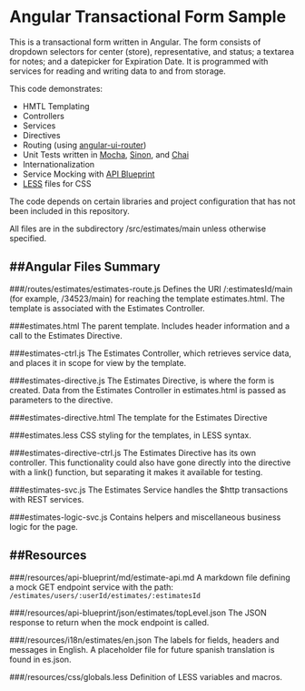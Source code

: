 Angular Transactional Form Sample
=========
This is a transactional form written in Angular.  The form consists of dropdown selectors for center (store), representative, and status; a textarea for notes; and a datepicker for Expiration Date.  It is programmed with services for reading and writing data to and from storage.

This code demonstrates:

* HMTL Templating
* Controllers
* Services
* Directives
* Routing (using [angular-ui-router](https://github.com/angular-ui/ui-router))
* Unit Tests written in [Mocha](https://mochajs.org/), [Sinon](http://sinonjs.org/), and [Chai](http://chaijs.com/)
* Internationalization
* Service Mocking with [API Blueprint](https://apiblueprint.org/)
* [LESS](http://lesscss.org/) files for CSS

The code depends on certain libraries and project configuration that has not been included in this repository.

All files are in the subdirectory /src/estimates/main unless otherwise specified.

##Angular Files Summary
------------------------

###/routes/estimates/estimates-route.js
Defines the URI /:estimatesId/main (for example, /34523/main) for reaching the template estimates.html.  The template is associated with the Estimates Controller.

###estimates.html
The parent template.  Includes header information and a call to the Estimates Directive.

###estimates-ctrl.js
The Estimates Controller, which retrieves service data, and places it in scope for view by the template.

###estimates-directive.js
The Estimates Directive, is where the form is created.  Data from the Estimates Controller in estimates.html is passed as parameters to the directive.

###estimates-directive.html
The template for the Estimates Directive

###estimates.less
CSS styling for the templates, in LESS syntax.

###estimates-directive-ctrl.js
The Estimates Directive has its own controller.  This functionality could also have gone directly into the directive with a link() function, but separating it makes it available for testing.

###estimates-svc.js
The Estimates Service handles the $http transactions with REST services.

###estimates-logic-svc.js
Contains helpers and miscellaneous business logic for the page.

##Resources
-----
###/resources/api-blueprint/md/estimate-api.md
A markdown file defining a mock GET endpoint service with the path:
`
	/estimates/users/:userId/estimates/:estimatesId  
`

###/resources/api-blueprint/json/estimates/topLevel.json
The JSON response to return when the mock endpoint is called.

###/resources/i18n/estimates/en.json
The labels for fields, headers and messages in English.  A placeholder file for future spanish translation is found in es.json.

###/resources/css/globals.less
Definition of LESS variables and macros.